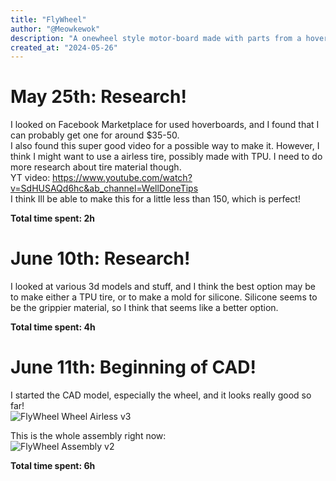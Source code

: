 ```yaml
---
title: "FlyWheel"
author: "@Meowkewok"
description: "A onewheel style motor-board made with parts from a hoverboard"
created_at: "2024-05-26"
---
```

# May 25th: Research!
I looked on Facebook Marketplace for used hoverboards, and I found that I can probably get one for around $35-50.  
I also found this super good video for a possible way to make it. However, I think I might want to use a airless tire, possibly made with TPU. I need to do more research about tire material though.  
YT video: https://www.youtube.com/watch?v=SdHUSAQd6hc&ab_channel=WellDoneTips  
I think Ill be able to make this for a little less than 150, which is perfect!

**Total time spent: 2h**

# June 10th: Research!
I looked at various 3d models and stuff, and I think the best option may be to make either a TPU tire, or to make a mold for silicone. Silicone seems to be the grippier material, so I think that seems like a better option.

**Total time spent: 4h**

# June 11th: Beginning of CAD!
I started the CAD model, especially the wheel, and it looks really good so far!  
![FlyWheel Wheel Airless v3](https://github.com/user-attachments/assets/81c54e82-c400-4c3c-9df0-c404ab7bcc6e)  

This is the whole assembly right now:  
![FlyWheel Assembly v2](https://github.com/user-attachments/assets/36f56860-156c-4144-a6ba-4eab2ba6c5a0)

**Total time spent: 6h**
